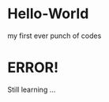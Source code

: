 # Hello-World
my first ever punch of codes 
<html>
<body>
<h1>ERROR!</h1>
<p>Still learning ...</p>
</body>
</html>
